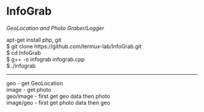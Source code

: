 # InfoGrab
<i>GeoLocation and Photo Graber/Logger</i>
<div> apt-get install php, git</div>
<div>$ git clone https://github.com/termux-lab/InfoGrab.git</div>
<div>$ cd InfoGrab</div>
<div>$ g++ -o infograb infograb.cpp</div>
<div>$ ./infograb</div>
<hr>
<div> geo - get GeoLocation</div>
<div> image - get photo</div>
<div> geo/image - first get geo data then photo</div>
<div> image/geo - first get photo data then geo</div>
